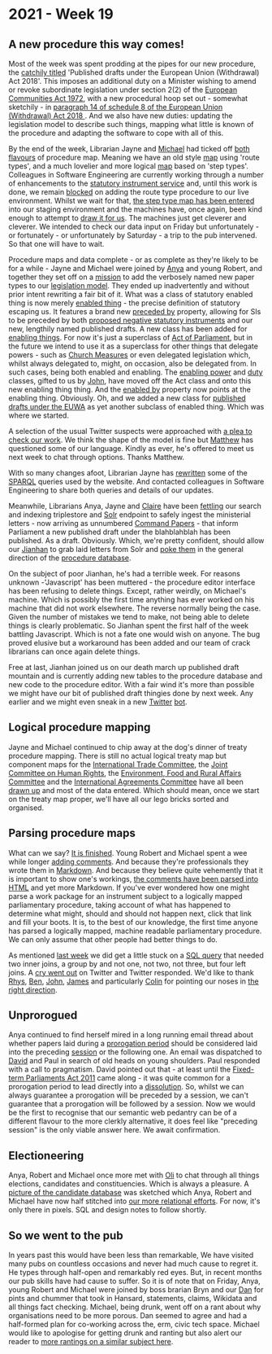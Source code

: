 # 2021 - Week 19

## A new procedure this way comes!

Most of the week was spent prodding at the pipes for our new procedure, the [catchily titled](https://trello.com/c/4QPlEu0E/2-confirm-name-of-these-things) 'Published drafts under the European Union (Withdrawal) Act 2018'. This imposes an additional duty on a Minister wishing to amend or revoke subordinate legislation under section 2(2) of the [European Communities Act 1972](https://www.legislation.gov.uk/ukpga/1972/68/contents), with a new procedural hoop set out - somewhat sketchily - in [paragraph 14 of schedule 8 of the European Union (Withdrawal) Act 2018 ](https://www.legislation.gov.uk/ukpga/2018/16/schedule/8/enacted#schedule-8-paragraph-14). And we also have new duties: updating the legislation model to describe such things, mapping what little is known of the procedure and adapting the software to cope with all of this.

By the end of the week, Librarian Jayne and [Michael](http://twitter.com/fantasticlife) had ticked off [both](https://trello.com/c/enshaWLT/9-map-the-procedure-route-types) [flavours](https://trello.com/c/pkO6NJJ2/10-map-the-procedure-step-types) of procedure map. Meaning we have an old style [map](https://ukparliament.github.io/ontologies/procedure/flowcharts/published-drafts-under-euwa/published-drafts-under-euwa.pdf) using 'route types', and a much lovelier and more logical [map](https://ukparliament.github.io/ontologies/procedure/flowcharts/published-drafts-under-euwa/logic-gates/published-drafts-under-euwa.pdf) based on 'step types'. Colleagues in Software Engineering are currently working through a number of enhancements to the [statutory instrument service](https://statutoryinstruments.parliament.uk/) and, until this work is done, we remain [blocked](https://trello.com/c/HphK4nmT/19-enter-procedure-in-live-with-route-*types*) on adding the route type procedure to our live environment. Whilst we wait for that, [the step type map has been entered](https://trello.com/c/I3Er8NN2/17-enter-map-routes-to-staging) into our staging environment and the machines have, once again, been kind enough to attempt to [draw it for us](https://ukparliament.github.io/ontologies/meta/weeknotes/2021/19/machine-published-drafts-under-euwa.pdf). The machines just get cleverer and cleverer. We intended to check our data input on Friday but unfortunately - or fortunately - or unfortunately by Saturday - a trip to the pub intervened. So that one will have to wait.

Procedure maps and data complete - or as complete as they're likely to be for a while - Jayne and Michael were joined by [Anya](https://twitter.com/bitten_) and young Robert, and together they set off on a [mission](https://trello.com/c/8PFJxH86/6-add-published-drafts-to-domain-model-ontology) to add the verbosely named new paper types to our [legislation model](https://ukparliament.github.io/ontologies/legislation/legislation-ontology.html). They ended up inadvertently and without prior intent rewriting a fair bit of it. What was a class of statutory enabled thing is now merely [enabled thing](https://ukparliament.github.io/ontologies/legislation/legislation-ontology.html#d4e179) - the precise definition of statutory escaping us. It features a brand new [preceded by](https://ukparliament.github.io/ontologies/legislation/legislation-ontology.html#d4e362) property, allowing for SIs to be preceded by both [proposed negative statutory instruments](https://www.parliament.uk/site-information/glossary/proposed-negative-statutory-instrument/) and our new, lengthily named published drafts.  A new class has been added for [enabling things](https://ukparliament.github.io/ontologies/legislation/legislation-ontology.html#d4e144). For now it's just a superclass of [Act of Parliament](https://ukparliament.github.io/ontologies/legislation/legislation-ontology.html#d4e155), but in the future we intend to use it as a superclass for other things that delegate powers - such as [Church Measures](https://www.parliament.uk/site-information/glossary/church-of-england-measures/) or even delegated legislation which, whilst always delegated to, might, on occasion, also be delegated from. In such cases, being both enabled and enabling. The [enabling power](https://ukparliament.github.io/ontologies/legislation/legislation-ontology.html#d4e168) and [duty](https://ukparliament.github.io/ontologies/legislation/legislation-ontology.html#d4e275) classes, gifted to us by [John](https://twitter.com/johnlsheridan), have moved off the Act class and onto this new enabling thing thing. And the [enabled by](https://ukparliament.github.io/ontologies/legislation/legislation-ontology.html#d4e347) property now points at the enabling thing. Obviously. Oh, and we added a new class for [published drafts under the EUWA](https://ukparliament.github.io/ontologies/legislation/legislation-ontology.html#d4e191) as yet another subclass of enabled thing. Which was where we started. 

A selection of the usual Twitter suspects were approached with [a plea to check our work](https://twitter.com/fantasticlife/status/1392802543357603842). We think the shape of the model is fine but [Matthew](https://twitter.com/mattwadd) has questioned some of our language. Kindly as ever, he's offered to meet us next week to chat through options. Thanks Matthew.

With so many changes afoot, Librarian Jayne has [rewritten](https://trello.com/c/Eqtif1gv/13-rewrite-queries-for-the-website-for-preceding-enabled-thing) some of the [SPARQL](https://en.wikipedia.org/wiki/SPARQL) queries used by the website. And contacted colleagues in Software Engineering to share both queries and details of our updates.

Meanwhile, Librarians Anya, Jayne and [Claire](https://twitter.com/tinysprite) have been [fettling](https://trello.com/c/vdapnbhO/3-letter-in-papers-laid-and-solr) our search and indexing triplestore and [Solr](https://en.wikipedia.org/wiki/Apache_Solr) endpoint to safely ingest the ministerial letters - now arriving as unnumbered [Command Papers](https://www.parliament.uk/about/how/publications/government/) - that inform Parliament a new published draft under the blahblahblah has been published. As a draft. Obviously. Which, we're pretty confident, should allow our [Jianhan](https://twitter.com/jianhanzhu) to grab laid letters from Solr and [poke them](https://trello.com/b/6Tv4O13K/published-drafts) in the general direction of the [procedure database](https://github.com/ukparliament/ontologies/blob/master/procedure/meta/editor/schema.png).

On the subject of poor Jianhan, he's had a terrible week. For reasons unknown -'Javascript' has been muttered - the procedure editor interface has been refusing to delete things. Except, rather weirdly, on Michael's machine. Which is possibly the first time anything has ever worked on his machine that did not work elsewhere. The reverse normally being the case. Given the number of mistakes we tend to make, not being able to delete things is clearly problematic. So Jianhan spent the first half of the week battling Javascript. Which is not a fate one would wish on anyone. The bug proved elusive but a workaround has been added and our team of crack librarians can once again delete things.

Free at last, Jianhan joined us on our death march up published draft mountain and is currently adding new tables to the procedure database and new code to the procedure editor. With a fair wind it's more than possible we might have our bit of published draft thingies done by next week. Any earlier and we might even sneak in a new [Twitter](https://twitter.com/madenlaid) [bot](https://twitter.com/TweatyTwacker).

## Logical procedure mapping

Jayne and Michael continued to chip away at the dog's dinner of treaty procedure mapping. There is still no actual logical treaty map but component maps for the [International Trade Committee](https://github.com/ukparliament/ontologies/blob/master/procedure/flowcharts/components/crag-treaty-itc/crag-treaty-itc.pdf), the [Joint Committee on Human Rights](https://github.com/ukparliament/ontologies/blob/master/procedure/flowcharts/components/crag-treaty-jchr/crag-treaty-jchr.pdf), the [Environment, Food and Rural Affairs Committee](https://github.com/ukparliament/ontologies/blob/master/procedure/flowcharts/components/crag-treaty-efra/crag-treaty-efra.pdf) and the [International Agreements Committee](https://github.com/ukparliament/ontologies/blob/master/procedure/flowcharts/components/crag-treaty-iac/crag-treaty-iac.pdf) have all been [drawn up](https://trello.com/c/Jao1oZtH/18-remap-crag-treaty) and most of the data entered. Which should mean, once we start on the treaty map proper, we'll have all our lego bricks sorted and organised.

## Parsing procedure maps

What can we say? [It is finished](https://api.parliament.uk/procedures/work-packages/9). Young Robert and Michael spent a wee while longer [adding comments](https://trello.com/c/BEww0rPg/127-rewrite-the-parsing-code-to-work-in-memory). And because they're professionals they wrote them in [Markdown](https://en.wikipedia.org/wiki/Markdown). And because they believe quite vehemently that it is important to show one's workings, [the comments have been parsed into HTML](https://api.parliament.uk/procedures/meta/comments) and yet more Markdown. If you've ever wondered how one might parse a work package for an instrument subject to a logically mapped parliamentary procedure, taking account of what has happened to determine what might, should and should not happen next, click that link and fill your boots. It is, to the best of our knowledge, the first time anyone has parsed a logically mapped, machine readable parliamentary procedure. We can only assume that other people had better things to do.

As mentioned [last week](https://ukparliament.github.io/ontologies/meta/weeknotes/2021/18/) we did get a little stuck on a [SQL query](https://github.com/ukparliament/procedure-parsing/blob/master/app/models/parliamentary_procedure.rb#L35) that needed two inner joins, a group by and not one, not two, not three, but four left joins. A [cry went out](https://twitter.com/fantasticlife/status/1392112873623719942) on Twitter and Twitter responded. We'd like to thank [Rhys](https://twitter.com/mauvedeity), [Ben](https://twitter.com/bencomp), [John](https://twitter.com/jb_tweets), [James](https://twitter.com/jamesjefferies) and particularly [Colin](https://twitter.com/colinhoad) for pointing our noses in [the right direction](https://trello.com/c/9oqsb6Pz/129-try-to-fix-the-stepswithactualisationsinworkpackage-method-in-the-parliamentaryprocedure-model).

## Unprorogued

Anya continued to find herself mired in a long running email thread about whether papers laid during a [prorogation period](https://ukparliament.github.io/ontologies/time-period/time-period-ontology.html#d4e157) should be considered laid into the preceding [session](https://ukparliament.github.io/ontologies/time-period/time-period-ontology.html#d4e144) or the following one. An email was dispatched to [David](https://twitter.com/clerkly) and Paul in search of old heads on young shoulders. Paul responded with a call to pragmatism. David pointed out that - at least until the [Fixed-term Parliaments Act 2011](https://www.legislation.gov.uk/ukpga/2011/14/contents/enacted) came along - it was quite common for a prorogation period to lead directly into a [dissolution](https://ukparliament.github.io/ontologies/time-period/time-period-ontology.html#d4e104). So, whilst we can always guarantee a prorogation will be preceded by a session, we can't guarantee that a prorogation will be followed by a session. Now we would be the first to recognise that our semantic web pedantry can be of a different flavour to the more clerkly alternative, it does feel like "preceding session" is the only viable answer here. We await confirmation.

## Electioneering

Anya, Robert and Michael once more met with [Oli](https://twitter.com/olihawkins) to chat through all things elections, candidates and constituencies. Which is always a pleasure. A [picture of the candidate database](https://github.com/ukparliament/ontologies/blob/master/meta/relational/candidates/candidates.pdf) was sketched which Anya, Robert and Michael have now half stitched into [our more relational efforts](https://github.com/ukparliament/ontologies/blob/master/meta/relational/index.md). For now, it's only there in pixels. SQL and design notes to follow shortly.

## So we went to the pub

In years past this would have been less than remarkable, We have visited many pubs on countless occasions and never had much cause to regret it. He types through half-open and remarkably red eyes. But, in recent months our pub skills have had cause to suffer. So it is of note that on Friday, Anya, young Robert and Michael were joined by boss brarian Bryn and our [Dan](https://twitter.com/danbri) for pints and chummer that took in Hansard, statements, claims, Wikidata and all things fact checking. Michael, being drunk, went off on a rant about why organisations need to be more porous. Dan seemed to agree and had a half-formed plan for co-working across the, erm, civic tech space. Michael would like to apologise for getting drunk and ranting but also alert our reader to [more rantings on a similar subject here](https://smethur.st/posts/176135863).